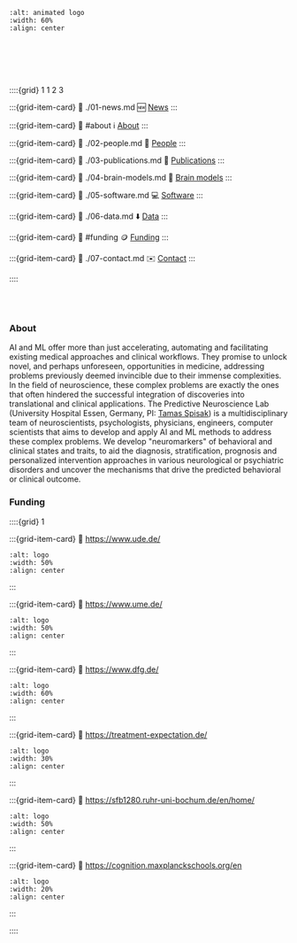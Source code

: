 
```{image} figures/animated_logo.gif
:alt: animated logo
:width: 60%
:align: center
```

<br></br>
<br></br>

::::{grid} 1 1 2 3

:::{grid-item-card}
:link: ./01-news.md
🆕 [News](#latest)
:::

:::{grid-item-card}
:link: #about
ℹ️ [About](#about)
:::

:::{grid-item-card}
:link: ./02-people.md
👥 [People](#people) 
:::

:::{grid-item-card}
:link: ./03-publications.md
📄 [Publications](#selected-publications)
:::

:::{grid-item-card}
:link: ./04-brain-models.md
🧠 [Brain models](#brain-models)
:::

:::{grid-item-card}
:link: ./05-software.md
💻 [Software](#software)
:::

:::{grid-item-card}
:link: ./06-data.md
⬇️ [Data](#data)
:::

:::{grid-item-card}
:link: #funding
🪙 [Funding](#funding)
:::

:::{grid-item-card}
:link: ./07-contact.md
✉️ [Contact](#map)
:::

::::

<br></br>

### About

AI and ML offer more than just accelerating, automating and facilitating existing medical approaches and clinical workflows. They promise to unlock novel, and perhaps unforeseen, opportunities in medicine, addressing problems previously deemed invincible due to their immense complexities. In the field of neuroscience, these complex problems are exactly the ones that often hindered the successful integration of discoveries into translational and clinical applications. The Predictive Neuroscience Lab (University Hospital Essen, Germany, PI: [Tamas Spisak](tamas-spisak)) is a multidisciplinary team of neuroscientists, psychologists, physicians, engineers, computer scientists that aims to develop and apply AI and ML methods to address these complex problems. We develop "neuromarkers" of behavioral and clinical states and traits, to aid the diagnosis, stratification, prognosis and personalized intervention approaches in various neurological or psychiatric disorders and uncover the mechanisms that drive the predicted behavioral or clinical outcome. 

### Funding

::::{grid} 1

:::{grid-item-card}
:link: https://www.ude.de/
```{image} figures/funding/ude.png
:alt: logo
:width: 50%
:align: center
```
:::

:::{grid-item-card}
:link: https://www.ume.de/
```{image} figures/funding/UME.jpg
:alt: logo
:width: 50%
:align: center
```
:::

:::{grid-item-card}
:link: https://www.dfg.de/
```{image} figures/funding/dfg.png
:alt: logo
:width: 60%
:align: center
```
:::


:::{grid-item-card}
:link: https://treatment-expectation.de/
```{image} figures/funding/trr-289.svg
:alt: logo
:width: 30%
:align: center
```
:::


:::{grid-item-card}
:link: https://sfb1280.ruhr-uni-bochum.de/en/home/
```{image} figures/funding/SFB_1280.png
:alt: logo
:width: 50%
:align: center
```
:::


:::{grid-item-card}
:link: https://cognition.maxplanckschools.org/en
```{image} figures/funding/mpsc.png
:alt: logo
:width: 20%
:align: center
```
:::

::::









